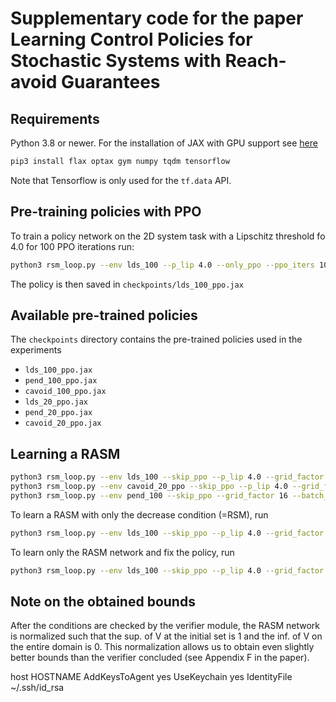 # Supplementary code for the paper Learning Control Policies for Stochastic Systems with Reach-avoid Guarantees

## Requirements

Python 3.8 or newer. 
For the installation of JAX with GPU support see [here](https://github.com/google/jax)

```bash
pip3 install flax optax gym numpy tqdm tensorflow 
```

Note that Tensorflow is only used for the ```tf.data``` API.

## Pre-training policies with PPO

To train a policy network on the 2D system task with a Lipschitz threshold fo 4.0 for 100 PPO iterations run:

```bash
python3 rsm_loop.py --env lds_100 --p_lip 4.0 --only_ppo --ppo_iters 100
```

The policy is then saved in ```checkpoints/lds_100_ppo.jax```

## Available pre-trained policies

The ```checkpoints``` directory contains the pre-trained policies used in the experiments

- ```lds_100_ppo.jax```
- ```pend_100_ppo.jax```
- ```cavoid_100_ppo.jax```
- ```lds_20_ppo.jax```
- ```pend_20_ppo.jax```
- ```cavoid_20_ppo.jax```


## Learning a RASM

```bash
python3 rsm_loop.py --env lds_100 --skip_ppo --p_lip 4.0 --grid_factor 8 --batch_size 2048 --reach_prob 0.8
python3 rsm_loop.py --env cavoid_20_ppo --skip_ppo --p_lip 4.0 --grid_factor 8 --batch_size 2048 --reach_prob 0.9
python3 rsm_loop.py --env pend_100 --skip_ppo --grid_factor 16 --batch_size 2048  --fail_check_fast 1 --jitter_grid 1 --reach_prob 0.8
```

To learn a RASM with only the decrease condition (=RSM), run 

```bash
python3 rsm_loop.py --env lds_100 --skip_ppo --p_lip 4.0 --grid_factor 8 --batch_size 2048 --reach_prob 1.0
```

To learn only the RASM network and fix the policy, run 

```bash
python3 rsm_loop.py --env lds_100 --skip_ppo --p_lip 4.0 --grid_factor 8 --batch_size 2048 --reach_prob 0.8 --train_p 0
```


## Note on the obtained bounds

After the conditions are checked by the verifier module, the RASM network is normalized such that the sup. of V at the initial set is 1 and the inf. of V on the entire domain is 0. 
This normalization allows us to obtain even slightly better bounds than the verifier concluded (see Appendix F in the paper).



host HOSTNAME
  AddKeysToAgent yes
  UseKeychain yes
  IdentityFile ~/.ssh/id_rsa